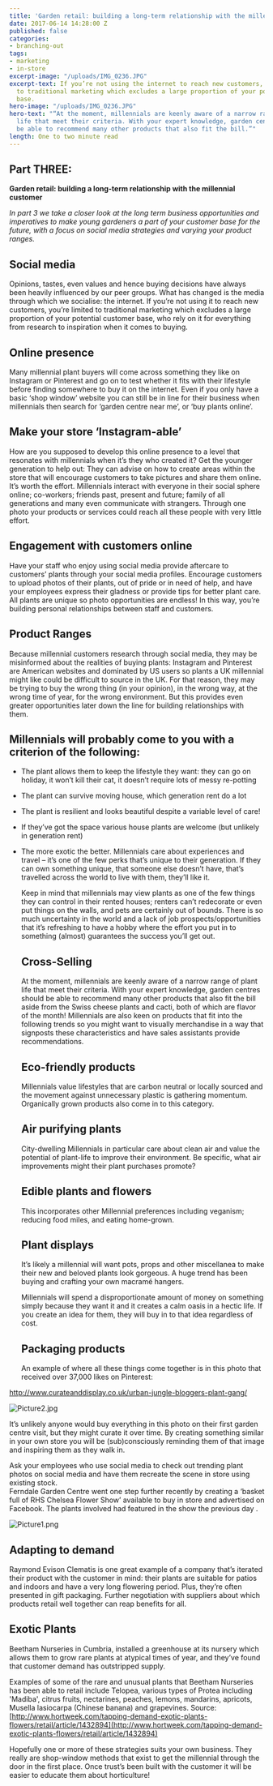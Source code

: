 ```yaml
---
title: 'Garden retail: building a long-term relationship with the millennial customer'
date: 2017-06-14 14:28:00 Z
published: false
categories:
- branching-out
tags:
- marketing
- in-store
excerpt-image: "/uploads/IMG_0236.JPG"
excerpt-text: If you’re not using the internet to reach new customers, you’re limited
  to traditional marketing which excludes a large proportion of your potential customer
  base.
hero-image: "/uploads/IMG_0236.JPG"
hero-text: "“At the moment, millennials are keenly aware of a narrow range of plant
  life that meet their criteria. With your expert knowledge, garden centres should
  be able to recommend many other products that also fit the bill.”"
length: One to two minute read
---
```


## Part THREE:

**Garden retail: building a long-term relationship with the millennial customer**

*In part 3 we take a closer look at the long term business opportunities and imperatives to make young gardeners a part of your customer base for the future, with a focus on social media strategies and varying your product ranges.*

## Social media

Opinions, tastes, even values and hence buying decisions have always been heavily influenced by our peer groups. What has changed is the media through which we socialise: the internet. If you’re not using it to reach new customers, you’re limited to traditional marketing which excludes a large proportion of your potential customer base, who rely on it for everything from research to inspiration when it comes to buying.

## Online presence

Many millennial plant buyers will come across something they like on Instagram or Pinterest and go on to test whether it fits with their lifestyle before finding somewhere to buy it on the internet. Even if you only have a basic ‘shop window’ website you can still be in line for their business when millennials then search for ‘garden centre near me’, or ‘buy plants online’.

## Make your store ‘Instagram-able’

How are you supposed to develop this online presence to a level that resonates with millennials when it’s they who created it? Get the younger generation to help out: They can advise on how to create areas within the store that will encourage customers to take pictures and share them online. It’s worth the effort. Millennials interact with everyone in their social sphere online; co-workers; friends past, present and future; family of all generations and many even communicate with strangers. Through one photo your products or services could reach all these people with very little effort.

## Engagement with customers online

Have your staff who enjoy using social media provide aftercare to customers’ plants through your social media profiles. Encourage customers to upload photos of their plants, out of pride or in need of help, and have your employees express their gladness or provide tips for better plant care. All plants are unique so photo opportunities are endless! In this way, you’re building personal relationships between staff and customers.

## Product Ranges

Because millennial customers research through social media, they may be misinformed about the realities of buying plants: Instagram and Pinterest are American websites and dominated by US users so plants a UK millennial might like could be difficult to source in the UK. For that reason, they may be trying to buy the wrong thing (in your opinion), in the wrong way, at the wrong time of year, for the wrong environment. But this provides even greater opportunities later down the line for building relationships with them.

## Millennials will probably come to you with a criterion of the following:

* The plant allows them to keep the lifestyle they want: they can go on holiday, it won’t kill their cat, it doesn’t require lots of messy re-potting

* The plant can survive moving house, which generation rent do a lot

* The plant is resilient and looks beautiful despite a variable level of care!

* If they’ve got the space various house plants are welcome (but unlikely in generation rent)

* The more exotic the better. Millennials care about experiences and travel – it’s one of the few perks that’s unique to their generation. If they can own something unique, that someone else doesn’t have, that’s travelled across the world to live with them, they’ll like it.

  Keep in mind that millennials may view plants as one of the few things they can control in their rented houses; renters can’t redecorate or even put things on the walls, and pets are certainly out of bounds. There is so much uncertainty in the world and a lack of job prospects/opportunities that it’s refreshing to have a hobby where the effort you put in to something (almost) guarantees the success you’ll get out.

  ## Cross-Selling
  

  At the moment, millennials are keenly aware of a narrow range of plant life that meet their criteria. With your expert knowledge, garden centres should be able to recommend many other products that also fit the bill aside from the Swiss cheese plants and cacti, both of which are flavor of the month! Millennials are also keen on products that fit into the following trends so you might want to visually merchandise in a way that signposts these characteristics and have sales assistants provide recommendations.

  ## Eco-friendly products

  Millennials value lifestyles that are carbon neutral or locally sourced and the movement against unnecessary plastic is gathering momentum. Organically grown products also come in to this category.

  ## Air purifying plants

  City-dwelling Millennials in particular care about clean air and value the potential of plant-life to improve their environment. Be specific, what air improvements might their plant purchases promote?

  ## Edible plants and flowers

  This incorporates other Millennial preferences including veganism; reducing food miles, and eating home-grown.

  ## Plant displays

  It’s likely a millennial will want pots, props and other miscellanea to make their new and beloved plants look gorgeous. A huge trend has been buying and crafting your own macramé hangers.

  Millennials will spend a disproportionate amount of money on something simply because they want it and it creates a calm oasis in a hectic life. If you create an idea for them, they will buy in to that idea regardless of cost.

  ## Packaging products

  An example of where all these things come together is in this photo that received over 37,000 likes on Pinterest:
  

[http://www.curateanddisplay.co.uk/urban-jungle-bloggers-plant-gang/
](http://www.curateanddisplay.co.uk/urban-jungle-bloggers-plant-gang/)

![Picture2.jpg](/uploads/Picture2.jpg)

It’s unlikely anyone would buy everything in this photo on their first garden centre visit, but they might curate it over time. By creating something similar in your own store you will be (sub)consciously reminding them of that image and inspiring them as they walk in.

Ask your employees who use social media to check out trending plant photos on social media and have them recreate the scene in store using existing stock.
\
Ferndale Garden Centre went one step further recently by creating a ‘basket full of RHS Chelsea Flower Show’ available to buy in store and advertised on Facebook. The plants involved had featured in the show the previous day .

![Picture1.png](/uploads/Picture1.png)

## Adapting to demand

Raymond Evison Clematis is one great example of a company that’s iterated their product with the customer in mind: their plants are suitable for patios and indoors and have a very long flowering period. Plus, they’re often presented in gift packaging. Further negotiation with suppliers about which products retail well together can reap benefits for all.

## Exotic Plants

Beetham Nurseries in Cumbria, installed a greenhouse at its nursery which allows them to grow rare plants at atypical times of year, and they’ve found that customer demand has outstripped supply.

Examples of some of the rare and unusual plants that Beetham Nurseries has been able to retail include Telopea, various types of Protea including 'Madiba', citrus fruits, nectarines, peaches, lemons, mandarins, apricots, Musella lasiocarpa (Chinese banana) and grapevines. Source: [http://www.hortweek.com/tapping-demand-exotic-plants-flowers/retail/article/1432894](http://www.hortweek.com/tapping-demand-exotic-plants-flowers/retail/article/1432894)

Hopefully one or more of these strategies suits your own business. They really are shop-window methods that exist to get the millennial through the door in the first place. Once trust’s been built with the customer it will be easier to educate them about horticulture!